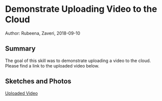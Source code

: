 #  Demonstrate Uploading Video to the Cloud

Author: Rubeena, Zaveri, 2018-09-10

## Summary

The goal of this skill was to demonstrate uploading a video to the cloud. Please find a link to the uploaded video below. 

## Sketches and Photos


[Uploaded Video](https://drive.google.com/open?id=1N9-kWijNpuilMXRfB1DCjynqxAv2lYyp)


